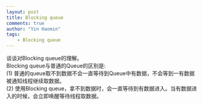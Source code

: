 ```yaml
---
layout: post
title: Blocking queue
comments: true
author: "Yin Haomin"
tags:
    - Blocking queue
---
```


谈谈对Blocking queue的理解。<br>
Blocking queue与普通的Queue的区别是:<br>
(1) 普通的queue取不到数据不会一直等待到Queue中有数据，不会等到一有数据被通知线程继续取数据。<br>
(2) 使用Blocking queue，拿不到数据时，会一直等待到有数据进入。当有数据进入的时候，会立即唤醒等待线程取数据。<br>
